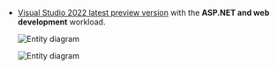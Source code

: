 
* [Visual Studio 2022 latest preview version](https://visualstudio.microsoft.com/vs/#download) with the **ASP.NET and web development** workload.

  ![Entity diagram](~/includes/net-prereqs/7/vs_preview.png)

  ![Entity diagram](~/includes/net-prereqs/7/vs_previewX.png)
